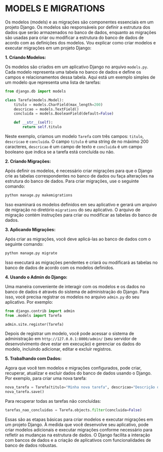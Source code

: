 # MODELS E MIGRATIONS
Os modelos (models) e as migrações são componentes essenciais em um projeto Django. Os modelos são responsáveis por definir a estrutura dos dados que serão armazenados no banco de dados, enquanto as migrações são usadas para criar ou modificar a estrutura do banco de dados de acordo com as definições dos modelos. Vou explicar como criar modelos e executar migrações em um projeto Django:

**1. Criando Modelos:**

Os modelos são criados em um aplicativo Django no arquivo `models.py`. Cada modelo representa uma tabela no banco de dados e define os campos e relacionamentos dessa tabela. Aqui está um exemplo simples de um modelo que representa uma lista de tarefas:

```python
from django.db import models

class Tarefa(models.Model):
    titulo = models.CharField(max_length=200)
    descricao = models.TextField()
    concluida = models.BooleanField(default=False)

    def __str__(self):
        return self.titulo
```

Neste exemplo, criamos um modelo `Tarefa` com três campos: `titulo`, `descricao` e `concluida`. O campo `titulo` é uma string de no máximo 200 caracteres, `descricao` é um campo de texto e `concluida` é um campo booleano que indica se a tarefa está concluída ou não.

**2. Criando Migrações:**

Após definir os modelos, é necessário criar migrações para que o Django crie as tabelas correspondentes no banco de dados ou faça alterações na estrutura do banco de dados. Para criar migrações, use o seguinte comando:

```bash
python manage.py makemigrations
```

Isso examinará os modelos definidos em seu aplicativo e gerará um arquivo de migração no diretório `migrations` do seu aplicativo. O arquivo de migração contém instruções para criar ou modificar as tabelas do banco de dados.

**3. Aplicando Migrações:**

Após criar as migrações, você deve aplicá-las ao banco de dados com o seguinte comando:

```bash
python manage.py migrate
```

Isso executará as migrações pendentes e criará ou modificará as tabelas no banco de dados de acordo com os modelos definidos.

**4. Usando o Admin do Django:**

Uma maneira conveniente de interagir com os modelos e os dados no banco de dados é através do sistema de administração do Django. Para isso, você precisa registrar os modelos no arquivo `admin.py` do seu aplicativo. Por exemplo:

```python
from django.contrib import admin
from .models import Tarefa

admin.site.register(Tarefa)
```

Depois de registrar um modelo, você pode acessar o sistema de administração em `http://127.0.0.1:8000/admin/` (seu servidor de desenvolvimento deve estar em execução) e gerenciar os dados do modelo, incluindo adicionar, editar e excluir registros.

**5. Trabalhando com Dados:**

Agora que você tem modelos e migrações configurados, pode criar, recuperar, atualizar e excluir dados do banco de dados usando o Django. Por exemplo, para criar uma nova tarefa:

```python
nova_tarefa = Tarefa(titulo="Minha nova tarefa", descricao="Descrição da tarefa", concluida=False)
nova_tarefa.save()
```

Para recuperar todas as tarefas não concluídas:

```python
tarefas_nao_concluidas = Tarefa.objects.filter(concluida=False)
```

Essas são as etapas básicas para criar modelos e executar migrações em um projeto Django. À medida que você desenvolve seu aplicativo, pode criar modelos adicionais e executar migrações conforme necessário para refletir as mudanças na estrutura de dados. O Django facilita a interação com bancos de dados e a criação de aplicativos com funcionalidades de banco de dados robustas.